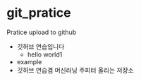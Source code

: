 # git_pratice

Pratice upload to github
- 깃허브 연습입니다
  - hello world1
- example
- 깃허브 연습겸 머신러닝 주피터 올리는 저장소
